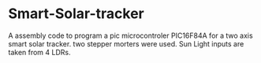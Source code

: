 # Smart-Solar-tracker
A assembly code to program a pic microcontroler PIC16F84A for a two axis smart solar tracker. two stepper morters were used. Sun Light inputs are taken from 4 LDRs.
